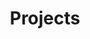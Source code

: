 ---
layout: archive
permalink: /projects/
title: 'Projects'
author_profile: true
header:
	image: '/images/projects.jpg'

---